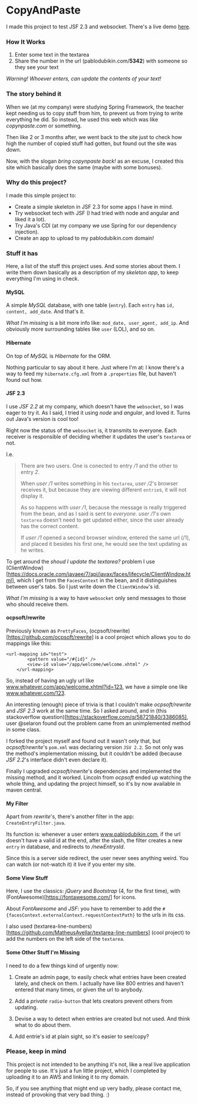 # CopyAndPaste

I made this project to test JSF 2.3 and websocket. There's a live demo [here](http://www.pablodubikin.com).


### How It Works

1. Enter some text in the textarea
2. Share the number in the url (pablodubikin.com/**5342**) with someone so they see your text

*Warning! Whoever enters, can update the contents of your text!*


### The story behind it

When we (at my company) were studying Spring Framework, the teacher kept needing us to copy stuff from him, to prevent us from trying to write everything he did. So instead, he used this web which was like _copynpaste.com_ or something.

Then like 2 or 3 months after, we went back to the site just to check how high the number of copied stuff had gotten, but found out the site was down.

Now, with the slogan *bring copynpaste back!* as an excuse, I created this site which basically does the same (maybe with some bonuses). 


### Why do this project?

I made this simple project to:

  - Create a simple skeleton in JSF 2.3 for some apps I have in mind.
  - Try websocket tech with JSF (I had tried with node and angular and liked it a lot).
  - Try Java's CDI (at my company we use Spring for our dependency injection).
  - Create an app to upload to my pablodubikin.com domain!


### Stuff it has

Here, a list of the stuff this project uses. And some stories about them. I write them down basically as a description of my *skeleton app*, to keep everything I'm using in check. 

#### MySQL

A simple *MySQL* database, with one table (`entry`). Each `entry` has `id, content, add_date`. And that's it.

*What I'm missing* is a bit more info like: `mod_date, user_agent, add_ip`. And obviously more surrounding tables like `user` (LOL), and so on.

#### Hibernate

On top of *MySQL* is *Hibernate* for the ORM. 

Nothing particular to say about it here. Just where I'm at: I know there's a way to feed my `hibernate.cfg.xml` from a `.properties` file, but haven't found out how. 

#### JSF 2.3

I use *JSF 2.2* at my company, which doesn't have the `websocket`, so I was eager to try it. As I said, I tried it using *node* and *angular*, and loved it. Turns out Java's version is cool too!

Right now the status of the  `websocket` is, it transmits to everyone. Each receiver is responsible of deciding whether it updates the user's `textarea` or not. 

I.e. 
>
> There are two users. One is conected to entry */1* and the other to entry *2*.
>
> When *user /1* writes something in his `textarea`, *user /2*'s browser receives it, but because they are viewing different `entrie`s, it will not display it. 
>
> As so happens with *user /1*, because the message is really triggered from the bean, and as I said is sent to *everyone*. *user /1*'s own `textarea` doesn't need to get updated either, since the user already has the correct content.
>
> If *user /1* opened a second browser window, entered the same url (/1), and placed it besides his first one, he would see the text updating as he writes.
>

To get around the *shoud I update the textarea?* problem I use (ClientWindow)[https://docs.oracle.com/javaee/7/api/javax/faces/lifecycle/ClientWindow.html], which I get from the `FacesContext` in the bean, and it distinguishes between user's tabs. So I just write down the `ClientWindow`'s id. 

*What I'm missing* is a way to have `websocket` only send messages to those who should receive them.


#### ocpsoft/rewrite

Previously known as `PrettyFaces`, (ocpsoft/rewrite)[https://github.com/ocpsoft/rewrite] is a cool project which allows you to do mappings like this:

```
<url-mapping id="test">
		<pattern value="/#{id}" />
		<view-id value="/app/welcome/welcome.xhtml" />
	</url-mapping>
```

So, instead of having an ugly url like www.whatever.com/app/welcome.xhtml?id=123, we have a simple one like www.whatever.com/123.

An interesting (enough) piece of trivia is that I couldn't make *ocpsoft/rewrite* and *JSF 2.3* work at the same time. So I asked around, and in (this stackoverflow question)[https://stackoverflow.com/q/58721840/3386085], user @selaron found out the problem came from an unimplemented method in some class.

I forked the project myself and found out it wasn't only that, but *ocpsoft/rewrite*'s `pom.xml` was declaring version `JSV 2.2`. So not only was the method's implementation missing, but it couldn't be added (because *JSF 2.2*'s interface didn't even declare it).

Finally I upgraded *ocpsoft/rewrite*'s dependencies and implemented the missing method, and it worked. Lincoln from *ocpsoft* ended up watching the whole thing, and updating the project himself, so it's by now available in maven central.


#### My Filter

Apart from *rewrite*'s, there's another filter in the app: `CreateEntryFilter.java`.

Its function is: whenever a user enters www.pablodubikin.com, if the url doesn't have a valid id at the end, after the slash, the filter creates a new `entry` in database, and redirects to */newEntrysId*.

Since this is a server side redirect, the user never sees anything weird. You can watch (or not-watch it) it live if you enter my site.


#### Some View Stuff

Here, I use the classics: *jQuery* and *Bootstrap* (4, for the first time), with (FontAwesome)[https://fontawesome.com/] for icons. 

About *FontAwesome* and *JSF*: you have to remember to add the `#{facesContext.externalContext.requestContextPath}` to the urls in its css.

I also used (textarea-line-numbers)[https://github.com/MatheusAvellar/textarea-line-numbers] (cool project) to add the numbers on the left side of the `textarea`.

#### Some Other Stuff I'm Missing

I need to do a few things kind of urgently now:

 1. Create an admin page, to easily check what entries have been created lately, and check on them. I actually have like 800 entries and haven't entered that many times, or given the url to anybody.

 2. Add a *private* `radio-button` that lets creators prevent others from updating.
 
 3. Devise a way to detect when entries are created but not used. And think what to do about them.
 
 4. Add entrie's id at plain sight, so it's easier to see/copy? 


### Please, keep in mind

This project is not intended to be anything it's not, like a real live application for people to use. It's just a fun little project, which I completed by uploading it to an AWS and linking it to my domain.

So, if you see anything that might end up very badly, please contact me, instead of provoking that very bad thing. :)
